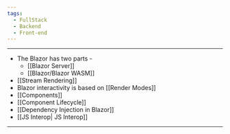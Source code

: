 ```yaml
---
tags:
  - FullStack
  - Backend
  - Front-end
---
```

---
- The Blazor has two parts -
	- [[Blazor Server]]
	- [[Blazor/Blazor WASM]]
- [[Stream Rendering]]
- Blazor interactivity is based on [[Render Modes]] 
- [[Components]] 
- [[Component Lifecycle]]
- [[Dependency Injection in Blazor]]
- [[JS Interop| JS Interop]]
---